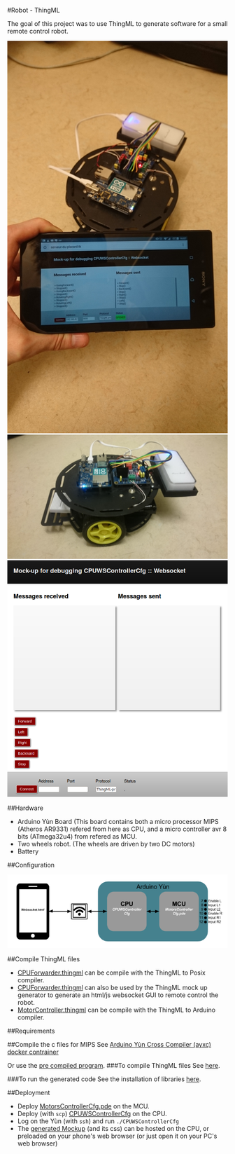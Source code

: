 #Robot - ThingML

The goal of this project was to use ThingML to generate software for a small remote control robot.

<img src="https://raw.githubusercontent.com/Lyadis/Robot-ThingML/master/img/remoteController.JPG" alt="Remote control with smartphone" >
<img src="https://raw.githubusercontent.com/Lyadis/Robot-ThingML/master/img/robot.JPG" alt="Robot" >
<img src="https://raw.githubusercontent.com/Lyadis/Robot-ThingML/master/img/Mockup.png" alt="Mockup for remote control" >

##Hardware

* Arduino Yùn Board (This board contains both a micro processor MIPS (Atheros AR9331) refered from here as CPU, and a micro controller avr 8 bits (ATmega32u4) from refered as MCU.
* Two wheels robot. (The wheels are driven by two DC motors)
* Battery

##Configuration

<img src="https://raw.githubusercontent.com/Lyadis/Robot-ThingML/master/img/Arch.png" alt="Overview" >

##Compile ThingML files
* [CPUForwarder.thingml](https://github.com/Lyadis/Robot-ThingML/blob/master/CPU/CPUForwarder.thingml) can be compile with the ThingML to Posix compiler.
* [CPUForwarder.thingml](https://github.com/Lyadis/Robot-ThingML/blob/master/CPU/CPUForwarder.thingml) can also be used by the ThingML mock up generator to generate an html/js websocket GUI to remote control the robot.
* [MotorController.thingml](https://github.com/Lyadis/Robot-ThingML/blob/master/MCU/MotorController.thingml) can be compile with the ThingML to Arduino compiler.


##Requirements

##Compile the c files for MIPS
See [Arduino Yùn Cross Compiler (ayxc) docker contrainer](https://hub.docker.com/r/lyadis/arduino-yun-cross-compiler/)

Or use the [pre compiled program](https://github.com/Lyadis/Robot-ThingML/blob/master/CPUWSControllerCfg/CPUWSControllerCfg).
###To compile ThingML files
See [here](https://github.com/HEADS-project/training/tree/master/1.ThingML_Basics).

###To run the generated code
See the installation of libraries [here](https://github.com/HEADS-project/training/tree/master/6.ThingML_Arduino_Yun_and_Communication/1.HelloCPU).

##Deployment
* Deploy [MotorsControllerCfg.pde](https://github.com/Lyadis/Robot-ThingML/blob/master/MotorsControllerCfg/MotorsControllerCfg.pde) on the MCU.
* Deploy (with `scp`) [CPUWSControllerCfg](https://github.com/Lyadis/Robot-ThingML/tree/master/CPUWSControllerCfg) on the CPU.
* Log on the Yùn (with `ssh`) and run `./CPUWSControllerCfg`
* The [generated Mockup](https://github.com/Lyadis/Robot-ThingML/blob/master/CPUWSControllerCfg/Websocket.html) (and its css) can be hosted on the CPU, or preloaded on your phone's web browser (or just open it on your PC's web browser)


